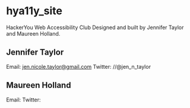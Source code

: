 # hya11y_site
HackerYou Web Accessibility Club
Designed and built by Jennifer Taylor and Maureen Holland.

## Jennifer Taylor
Email: jen.nicole.taylor@gmail.com
Twitter: //@jen_n_taylor

## Maureen Holland
Email:
Twitter:
